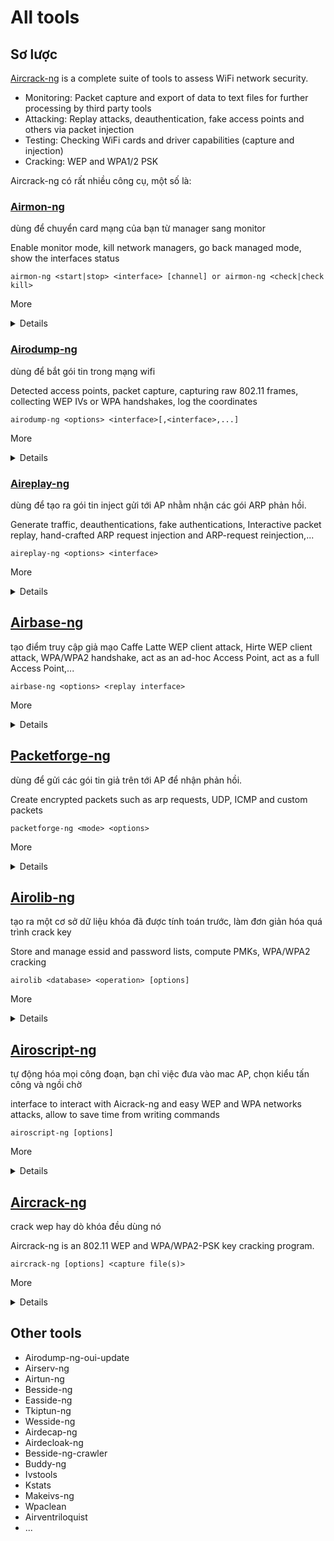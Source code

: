 # All tools

## Sơ lược

[Aircrack-ng](https://www.aircrack-ng.org/) is a complete suite of tools to assess WiFi network security.

- Monitoring: Packet capture and export of data to text files for further processing by third party tools
- Attacking: Replay attacks, deauthentication, fake access points and others via packet injection
- Testing: Checking WiFi cards and driver capabilities (capture and injection)
- Cracking: WEP and WPA1/2 PSK

Aircrack-ng có rất nhiều công cụ, một số là:

### [Airmon-ng](https://www.aircrack-ng.org/doku.php?id=airmon-ng)

dùng để chuyển card mạng của bạn từ manager sang monitor

Enable monitor mode, kill network managers, go back managed mode, show the interfaces status

```
airmon-ng <start|stop> <interface> [channel] or airmon-ng <check|check kill>
```

More
<details>

```
<start|stop> indicates if you wish to start or stop the interface. (Mandatory)
<interface> specifies the interface. (Mandatory)
[channel] optionally set the card to a specific channel.
<check|check kill> "check" will show any processes that might interfere with the aircrack-ng suite. It is strongly recommended that these processes be eliminated prior to using the aircrack-ng suite. "check kill" will check and kill off processes that might interfere with the aircrack-ng suite. For “check kill” see
```

</details>

### [Airodump-ng](https://www.aircrack-ng.org/doku.php?id=airodump-ng)

dùng để bắt gói tin trong mạng wifi

Detected access points, packet capture, capturing raw 802.11 frames, collecting WEP IVs or WPA handshakes, log the coordinates

```
airodump-ng <options> <interface>[,<interface>,...]
```

More
<details>

```
Options:
    --ivs                 : Save only captured IVs
    --gpsd                : Use GPSd
    --write      <prefix> : Dump file prefix
    -w                    : same as --write 
    --beacons             : Record all beacons in dump file
    --update       <secs> : Display update delay in seconds
    --showack             : Prints ack/cts/rts statistics
    -h                    : Hides known stations for --showack
    -f            <msecs> : Time in ms between hopping channels
    --berlin       <secs> : Time before removing the AP/client
                            from the screen when no more packets
                            are received (Default: 120 seconds)
    -r             <file> : Read packets from that file
    -T                    : While reading packets from a file,
                            simulate the arrival rate of them
                            as if they were "live".
    -x            <msecs> : Active Scanning Simulation
    --manufacturer        : Display manufacturer from IEEE OUI list
    --uptime              : Display AP Uptime from Beacon Timestamp
    --wps                 : Display WPS information (if any)
    --output-format
                <formats> : Output format. Possible values:
                            pcap, ivs, csv, gps, kismet, netxml, logcsv
    --ignore-negative-one : Removes the message that says
                            fixed channel <interface>: -1
    --write-interval
                <seconds> : Output file(s) write interval in seconds
    --background <enable> : Override background detection.
    -n              <int> : Minimum AP packets recv'd before
                            for displaying it
Filter options:
    --encrypt   <suite>   : Filter APs by cipher suite
    --netmask <netmask>   : Filter APs by mask
    --bssid     <bssid>   : Filter APs by BSSID
    --essid     <essid>   : Filter APs by ESSID
    --essid-regex <regex> : Filter APs by ESSID using a regular
                            expression
    -a                    : Filter unassociated clients

By default, airodump-ng hop on 2.4GHz channels.
You can make it capture on other/specific channel(s) by using:
    --ht20                : Set channel to HT20 (802.11n)
    --ht40-               : Set channel to HT40- (802.11n)
    --ht40+               : Set channel to HT40+ (802.11n)
    --channel <channels>  : Capture on specific channels
    --band <abg>          : Band on which airodump-ng should hop
    -C    <frequencies>   : Uses these frequencies in MHz to hop
    --cswitch  <method>   : Set channel switching method
                  0       : FIFO (default)
                  1       : Round Robin
                  2       : Hop on last
    -s                    : same as --cswitch

    --help                : Displays this usage screen
```

</details>

### [Aireplay-ng](https://www.aircrack-ng.org/doku.php?id=aireplay-ng)

dùng để tạo ra gói tin inject gửi tới AP nhằm nhận các gói ARP phản hồi.

Generate traffic, deauthentications, fake authentications, Interactive packet replay, hand-crafted ARP request injection and ARP-request reinjection,...

```
aireplay-ng <options> <interface>
```

More
<details>

```
Filter options:

    -b bssid : MAC address, Access Point
    -d dmac : MAC address, Destination
    -s smac : MAC address, Source
    -m len : minimum packet length
    -n len : maximum packet length
    -u type : frame control, type field
    -v subt : frame control, subtype field
    -t tods : frame control, To DS bit
    -f fromds : frame control, From DS bit
    -w iswep : frame control, WEP bit

Replay options:

    -x nbpps : number of packets per second
    -p fctrl : set frame control word (hex)
    -a bssid : set Access Point MAC address
    -c dmac : set Destination MAC address
    -h smac : set Source MAC address
    -e essid : For fakeauth attack or injection test, it sets target AP SSID. This is optional when the SSID is not hidden.
    -j : arpreplay attack : inject FromDS pkts
    -g value : change ring buffer size (default: 8)
    -k IP : set destination IP in fragments
    -l IP : set source IP in fragments
    -o npckts : number of packets per burst (-1)
    -q sec : seconds between keep-alives (-1)
    -y prga : keystream for shared key auth
    -B –-bittest : bit rate test (Applies only to test mode)
    -D :disables AP detection. Some modes will not proceed if the AP beacon is not heard. This disables this functionality.
    -F –-fast : chooses first matching packet. For test mode, it just checks basic injection and skips all other tests.
    -R disables /dev/rtc usage. Some systems experience lockups or other problems with RTC. This disables the usage.

Source options:

    iface : capture packets from this interface
    -r file : extract packets from this pcap file

Attack modes (Numbers can still be used):

    --deauth count : deauthenticate 1 or all stations (-0)
    --fakeauth delay : fake authentication with AP (-1)
    --interactive : interactive frame selection (-2)
    --arpreplay : standard ARP-request replay (-3)
    --chopchop : decrypt/chopchop WEP packet (-4)
    --fragment : generates valid keystream (-5)
    --test : injection test (-9)
```

</details>
    
## [Airbase-ng](https://www.aircrack-ng.org/doku.php?id=airbase-ng)              
                    
tạo điểm truy cập giả mạo
Caffe Latte WEP client attack, Hirte WEP client attack, WPA/WPA2 handshake, act as an ad-hoc Access Point, act as a full Access Point,...

```
airbase-ng <options> <replay interface>
```
                    
More
<details>
    
```
Options:

    -a bssid : set Access Point MAC address
    -i iface : capture packets from this interface
    -w WEP key : use this WEP key to encrypt/decrypt packets
    -h MAC : source mac for MITM mode
    -f disallow : disallow specified client MACs (default: allow)
    -W 0|1 : [don't] set WEP flag in beacons 0|1 (default: auto)
    -q : quiet (do not print statistics)
    -v : verbose (print more messages) (long --verbose)
    -M : M-I-T-M between [specified] clients and bssids (NOT CURRENTLY IMPLEMENTED)
    -A : Ad-Hoc Mode (allows other clients to peer) (long --ad-hoc)
    -Y in|out|both : external packet processing
    -c channel : sets the channel the AP is running on
    -X : hidden ESSID (long --hidden)
    -s : force shared key authentication
    -S : set shared key challenge length (default: 128)
    -L : Caffe-Latte attack (long --caffe-latte)
    -N : Hirte attack (cfrag attack), creates arp request against wep client (long –cfrag)
    -x nbpps : number of packets per second (default: 100)
    -y : disables responses to broadcast probes
    -0 : set all WPA,WEP,open tags. can't be used with -z & -Z
    -z type : sets WPA1 tags. 1=WEP40 2=TKIP 3=WRAP 4=CCMP 5=WEP104
    -Z type : same as -z, but for WPA2
    -V type : fake EAPOL 1=MD5 2=SHA1 3=auto
    -F prefix : write all sent and received frames into pcap file
    -P : respond to all probes, even when specifying ESSIDs
    -I interval : sets the beacon interval value in ms
    -C seconds : enables beaconing of probed ESSID values (requires -P)

Filter options:

    --bssid <MAC> : BSSID to filter/use (short -b)
    --bssids <file> : read a list of BSSIDs out of that file (short -B)
    --client <MAC> : MAC of client to accept (short -d)
    --clients <file> : read a list of MACs out of that file (short -D)
    --essid <ESSID> : specify a single ESSID (short -e)
    --essids <file> : read a list of ESSIDs out of that file (short -E)
```
    
</details>
                    
## [Packetforge-ng](https://www.aircrack-ng.org/doku.php?id=packetforge-ng)

dùng để gửi các gói tin giả trên tới AP để nhận phản hồi.

Create encrypted packets such as arp requests, UDP, ICMP and custom packets

```
packetforge-ng <mode> <options>
```

More
<details>

```
Forge options

    -p <fctrl> : set frame control word (hex)
    -a <bssid> : set Access Point MAC address
    -c <dmac> : set Destination MAC address
    -h <smac> : set Source MAC address
    -j : set FromDS bit
    -o : clear ToDS bit
    -e : disables WEP encryption
    -k <ip[:port]> : set Destination IP [Port]
    -l <ip[:port]> : set Source IP [Port] (Dash lowercase letter L)
    -t ttl : set Time To Live
    -w <file> : write packet to this pcap file

Source options

    -r <file> : read packet from this raw file
    -y <file> : read PRGA from this file

Modes
    --arp : forge an ARP packet (-0)
    --udp : forge an UDP packet (-1)
    --icmp : forge an ICMP packet (-2)
    --null : build a null packet (-3)
    --custom : build a custom packet (-9)
```

</details>

## [Airolib-ng](https://www.aircrack-ng.org/doku.php?id=airolib-ng)

tạo ra một cơ sở dữ liệu khóa đã được tính toán trước, làm đơn giản hóa quá trình crack key

Store and manage essid and password lists, compute PMKs, WPA/WPA2 cracking

```
airolib <database> <operation> [options]
```
      
More
<details>

```
Operations:

    --stats - Output some information about the database.
    --sql {sql} - Execute the specified SQL statement.
    --clean [all] - Perform steps to clean the database from old junk. The option 'all' will also reduce file size if possible and run an integrity check.
    --batch - Start batch-processing all combinations of ESSIDs and passwords. This must be run prior to using the database within aircrack-ng or after you have added additional SSIDs or passwords.
    --verify [all] - Verify a set of randomly chosen PMKs. If the option 'all' is given, all(!) PMKs in the database are verified and the incorrect ones are deleted.
    --export cowpatty {essid} {file} - Export to a cowpatty file.
    --import cowpatty {file} - Import a cowpatty file and create the database if it does not exist.
    --import {essid|passwd} {file} - Import a text flat file as a list of either ESSIDs or passwords and create the database if it does not exist. This file must contain one essid or password per line. Lines should be terminated with line feeds. Meaning press "enter" at the end of each line when entering the values.
```

</details>
    
## [Airoscript-ng](https://www.aircrack-ng.org/doku.php?id=airoscript-ng)    

tự động hóa mọi công đoạn, bạn chỉ việc đưa vào mac AP, chọn kiểu tấn công và ngồi chờ

interface to interact with Aicrack-ng and easy WEP and WPA networks attacks, allow to save time from writing commands
    
```
airoscript-ng [options]
```
    
More
<details>
  
```
Options
    
    -t	terminal	Specify terminal (xterm or screen)
    -c	none	Launches an interface selection menu (requires -pzenity)
    -w	wireless_card	Specify wifi card
    -b	file	Writes a csv file with network data
    -m	mac_mode	Change mac to fakemac before everything else. (mac_mode = fakemac or realmac)
    -a	none	Automatic mode
    -n	regex	Filter SSID by regex
    -x	none	Autoconfigure network after automatic crack (requires -a)
    -z	none	Don't scan automatically at start
    -p	plugin file	Load plugin at start
    -v	none	Verbose & debug mode
    -h	none	Displays this usage screen
```
    
</details>
    
## [Aircrack-ng](https://www.aircrack-ng.org/doku.php?id=aircrack-ng)

crack wep hay dò khóa đều dùng nó

Aircrack-ng is an 802.11 WEP and WPA/WPA2-PSK key cracking program.

```
aircrack-ng [options] <capture file(s)>
```
    
More
<details>
    
```
Common options

    -a	amode	Force attack mode (1 = static WEP, 2 = WPA/WPA2-PSK)
    -e	essid	If set, all IVs from networks with the same ESSID will be used. This option is also required for WPA/WPA2-PSK cracking if the ESSID is not broadcasted (hidden)
    -b	bssid	Long version --bssid. Select the target network based on the access point's MAC address
    -p	nbcpu	On SMP systems: # of CPU to use. This option is invalid on non-SMP systems
    -q	Enable quiet mode (no status output until the key is found, or not)
    -C	MACs	Long version --combine. Merge the given APs (separated by a comma) into virtual one
    -l	file name	(Lowercase L, ell) logs the key to the file specified. Overwrites the file if it already exists
    
Static WEP cracking options

    -c	Restrict the search space to alpha-numeric characters only (0x20 - 0x7F)
    -t	Restrict the search space to binary coded decimal hex characters
    -h	Restrict the search space to numeric characters (0x30-0x39) These keys are used by default in most Fritz!BOXes
    -d	start	Long version --debug. Set the beginning of the WEP key (in hex), for debugging purposes
    -m	maddr	MAC address to filter WEP data packets. Alternatively, specify -m ff:ff:ff:ff:ff:ff to use all and every IVs, regardless of the network
    -n	nbits	Specify the length of the key: 64 for 40-bit WEP, 128 for 104-bit WEP, etc. The default value is 128
    -i	index	Only keep the IVs that have this key index (1 to 4). The default behaviour is to ignore the key index
    -f	fudge	By default, this parameter is set to 2 for 104-bit WEP and to 5 for 40-bit WEP. Specify a higher value to increase the bruteforce level: cracking will take more time, but with a higher likelyhood of success
    -k	korek	There are 17 korek statistical attacks. Sometimes one attack creates a huge false positive that prevents the key from being found, even with lots of IVs. Try -k 1, -k 2, … -k 17 to disable each attack selectively
    -x/-x0	Disable last keybytes brutforce
    -x1	Enable last keybyte bruteforcing (default)
    -x2	Enable last two keybytes bruteforcing
    -X	Disable bruteforce multithreading (SMP only)
    -s	Show the key in ASCII while cracking
    -y	Experimental single bruteforce attack which should only be used when the standard attack mode fails with more than one million IVs
    -z	Invokes the PTW WEP cracking method (Default in v1.x)
    -P	number	Long version --ptw-debug. Invokes the PTW debug mode: 1 Disable klein, 2 PTW.
    -K	Invokes the Korek WEP cracking method. (Default in v0.x)
    -D	Long version --wep-decloak. Run in WEP decloak mode
    -1	Long version --oneshot. Run only 1 try to crack key with PTW
    -M	number	(WEP cracking) Specify the maximum number of IVs to use
    -V	Long version --visual-inspection. Run in visual inspection mode (only with KoreK)
    
WEP and WPA-PSK cracking options

    -w	words	Path to a wordlists or “-” without the quotes for standard in (stdin). Separate multiple wordlists by comma
    -N	file	Create a new cracking session and save it to the specified file
    -R	file	Restore cracking session from the specified file
    
WPA-PSK options

    -E	file	Create EWSA Project file v3
    -j	file	Create Hashcat v3.6+ Capture file (HCCAPX)
    -J	file	Create Hashcat Capture file
    -S	WPA cracking speed test
    -Z	sec	WPA cracking speed test execution length in seconds
    -r	database	Utilizes a database generated by airolib-ng as input to determine the WPA key. Outputs an error message if aircrack-ng has not been compiled with sqlite support
    
SIMD Selection

    --simd	optimization	Use user-specified SIMD optimization instead of the fastest one
    --simd-list	Shows a list of the SIMD optimizations available
```

</details>

## Other tools

- Airodump-ng-oui-update
- Airserv-ng
- Airtun-ng
- Besside-ng
- Easside-ng
- Tkiptun-ng
- Wesside-ng
- Airdecap-ng
- Airdecloak-ng
- Besside-ng-crawler
- Buddy-ng
- Ivstools
- Kstats
- Makeivs-ng
- Wpaclean
- Airventriloquist
- ...

















